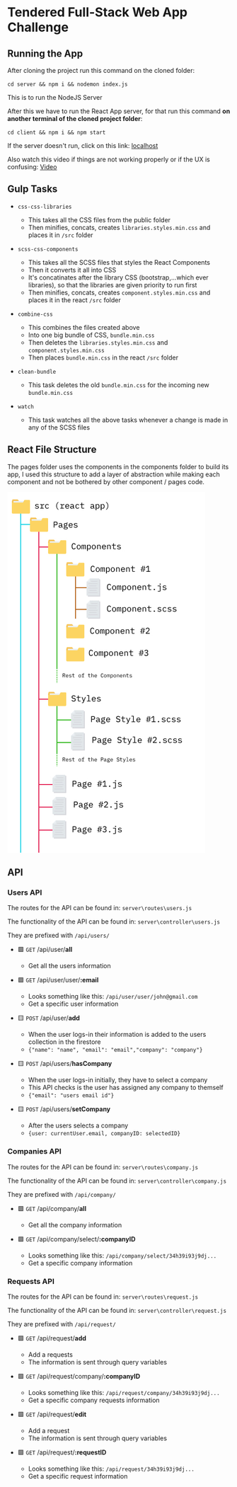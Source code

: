 # Tendered Full-Stack Web App Challenge

## Running the App

After cloning the project run this command on the cloned folder: 

```
cd server && npm i && nodemon index.js
```

This is to run the NodeJS Server

After this we have to run the React App server, for that run this command **on another terminal of the cloned project folder**: 

```
cd client && npm i && npm start
```

If the server doesn't run, click on this link: [localhost](http://localhost:3000/signin)

Also watch this video if things are not working properly or if the UX is confusing: [Video](https://github.com/rijinmk/tenderd-challenge/blob/main/Tendered%20Demo.mp4?raw=true)

## Gulp Tasks

- `css-css-libraries`
  - This takes all the CSS files from the public folder
  - Then minifies, concats, creates `libraries.styles.min.css` and places it in `/src` folder

- `scss-css-components`
  - This takes all the SCSS files that styles the React Components
  - Then it converts it all into CSS
  - It's concatinates after the library CSS (bootstrap,...which ever libraries), so that the libraries are given priority to run first
  - Then minifies, concats, creates `component.styles.min.css` and places it in the react `/src` folder

- `combine-css`
  - This combines the files created above
  - Into one big bundle of CSS, `bundle.min.css`
  - Then deletes the `libraries.styles.min.css` and `component.styles.min.css`
  - Then places `bundle.min.css` in the react `/src` folder

- `clean-bundle`
  - This task deletes the old `bundle.min.css` for the incoming new `bundle.min.css`

- `watch`
  - This task watches all the above tasks whenever a change is made in any of the SCSS files

## React File Structure

The pages folder uses the components in the components folder to build its app, I used this structure to add a layer of abstraction while making each component and not be bothered by other component / pages code. 

![](https://raw.githubusercontent.com/rijinmk/tenderd-challenge/main/file-structure.jpg?token=AF2ZRH3TSIPG7P74DZD3RCTAGLMP2)

## API

### Users API

The routes for the API can be found in: `server\routes\users.js`

The functionality of the API can be found in: `server\controller\users.js`

They are prefixed with `/api/users/`

- 🟩 `GET` /api/user/**all**
  - Get all the users information

- 🟩 `GET` /api/user/user/**:email**
  - Looks something like this: `/api/user/user/john@gmail.com`
  - Get a specific user information

- 🟨 `POST` /api/user/**add**
  - When the user logs-in their information is added to the users collection in the firestore
  - `{"name": "name", "email": "email","company": "company"}`
     
- 🟨 `POST` /api/users/**hasCompany**
  - When the user logs-in initially, they have to select a company
  - This API checks is the user has assigned any company to themself
  - `{"email": "users email id"}`

- 🟨 `POST` /api/users/**setCompany**
  - After the users selects a company
  - `{user: currentUser.email, companyID: selectedID}`

### Companies API

The routes for the API can be found in: `server\routes\company.js`

The functionality of the API can be found in: `server\controller\company.js`

They are prefixed with `/api/company/`

- 🟩 `GET` /api/company/**all**
  - Get all the company information

- 🟩 `GET` /api/company/select/**:companyID**
  - Looks something like this: `/api/company/select/34h39i93j9dj...`
  - Get a specific company information

### Requests API

The routes for the API can be found in: `server\routes\request.js`

The functionality of the API can be found in: `server\controller\request.js`

They are prefixed with `/api/request/`

- 🟩 `GET` /api/request/**add**
  - Add a requests
  - The information is sent through query variables

- 🟩 `GET` /api/request/company/**:companyID**
  - Looks something like this: `/api/request/company/34h39i93j9dj...`
  - Get a specific company requests information

- 🟩 `GET` /api/request/**edit**
  - Add a request
  - The information is sent through query variables

- 🟩 `GET` /api/request/**:requestID**
  - Looks something like this: `/api/request/34h39i93j9dj...`
  - Get a specific request information
